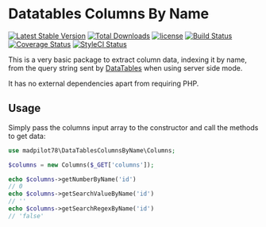 # Datatables Columns By Name

[![Latest Stable Version](https://img.shields.io/packagist/v/madpilot78/datatables-columns-by-name.svg)](https://packagist.org/packages/madpilot78/datatables-columns-by-name)
[![Total Downloads](https://img.shields.io/packagist/dt/madpilot78/datatables-columns-by-name.svg)](https://packagist.org/packages/madpilot78/datatables-columns-by-name)
[![license](https://img.shields.io/github/license/madpilot78/datatables-columns-by-name.svg)](https://github.com/madpilot78/datatables-columns-by-name)
[![Build Status](https://api.travis-ci.org/madpilot78/datatables-columns-by-name.png?branch=master)](http://travis-ci.org/madpilot78/datatables-columns-by-name)
[![Coverage Status](https://coveralls.io/repos/github/madpilot78/datatables-columns-by-name/badge.svg?branch=master)](https://coveralls.io/github/madpilot78/datatables-columns-by-name?branch=master)
[![StyleCI Status](https://github.styleci.io/repos/292134864/shield?branch=master&style=flat)](https://github.styleci.io/repos/292134864)

This is a very basic package to extract column data, indexing it by
name, from the query string sent by [DataTables](http://datatables.net)
when using server side mode.

It has no external dependencies apart from requiring PHP.

## Usage

Simply pass the columns input array to the constructor and call the
methods to get data:

```php
use madpilot78\DataTablesColumnsByName\Columns;

$columns = new Columns($_GET['columns']);

echo $columns->getNumberByName('id')
// 0
echo $columns->getSearchValueByName('id')
// ''
echo $columns->getSearchRegexByName('id')
// 'false'
```
